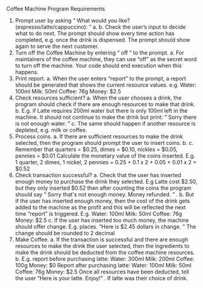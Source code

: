 Coffee Machine Program Requirements
1. Prompt user by asking “ What would you like? (espresso/latte/cappuccino): ”
a. b. Check the user’s input to decide what to do next.
The prompt should show every time action has completed, e.g. once the drink is
dispensed. The prompt should show again to serve the next customer.
2. Turn off the Coffee Machine by entering “ off ” to the prompt.
a. For maintainers of the coffee machine, they can use “off” as the secret word to turn off
the machine. Your code should end execution when this happens.
3. Print report.
a. When the user enters “report” to the prompt, a report should be generated that shows
the current resource values. e.g.
Water: 100ml
Milk: 50ml
Coffee: 76g
Money: $2.5
4. Check resources sufficient?
a. When the user chooses a drink, the program should check if there are enough
resources to make that drink.
b. E.g. if Latte requires 200ml water but there is only 100ml left in the machine. It should
not continue to make the drink but print: “ Sorry there is not enough water.
”
c. The same should happen if another resource is depleted, e.g. milk or coffee.
5. Process coins.
a. If there are sufficient resources to make the drink selected, then the program should
prompt the user to insert coins.
b. c. Remember that quarters = $0.25, dimes = $0.10, nickles = $0.05, pennies = $0.01
Calculate the monetary value of the coins inserted. E.g. 1 quarter, 2 dimes, 1 nickel, 2
pennies = 0.25 + 0.1 x 2 + 0.05 + 0.01 x 2 = $0.52
6. Check transaction successful?
a. Check that the user has inserted enough money to purchase the drink they selected.
E.g Latte cost $2.50, but they only inserted $0.52 then after counting the coins the
program should say “ Sorry that's not enough money. Money refunded.
”
.
b. But if the user has inserted enough money, then the cost of the drink gets added to the
machine as the profit and this will be reflected the next time “report” is triggered. E.g.
Water: 100ml
Milk: 50ml
Coffee: 76g
Money: $2.5
c. If the user has inserted too much money, the machine should offer change.
E.g.
places.
“Here is $2.45 dollars in change.
” The change should be rounded to 2 decimal
7. Make Coffee.
a. If the transaction is successful and there are enough resources to make the drink the
user selected, then the ingredients to make the drink should be deducted from the
coffee machine resources.
b. E.g. report before purchasing latte:
Water: 300ml
Milk: 200ml
Coffee: 100g
Money: $0
Report after purchasing latte:
Water: 100ml
Milk: 50ml
Coffee: 76g
Money: $2.5
Once all resources have been deducted, tell the user “Here is your latte. Enjoy!”
. If
latte was their choice of drink.